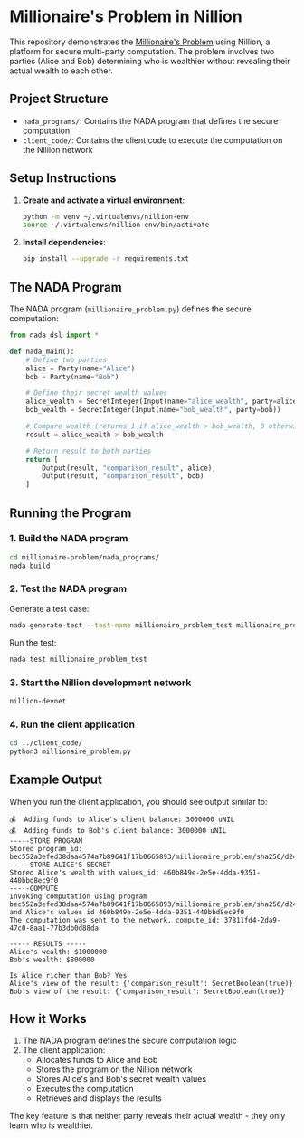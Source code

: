 # Millionaire's Problem in Nillion

This repository demonstrates the [Millionaire's Problem](https://en.wikipedia.org/wiki/Yao%27s_Millionaire_problem) using Nillion, a platform for secure multi-party computation. The problem involves two parties (Alice and Bob) determining who is wealthier without revealing their actual wealth to each other.

## Project Structure

- `nada_programs/`: Contains the NADA program that defines the secure computation
- `client_code/`: Contains the client code to execute the computation on the Nillion network

## Setup Instructions

1. **Create and activate a virtual environment**:

   ```bash
   python -m venv ~/.virtualenvs/nillion-env
   source ~/.virtualenvs/nillion-env/bin/activate
   ```

2. **Install dependencies**:
   ```bash
   pip install --upgrade -r requirements.txt
   ```

## The NADA Program

The NADA program (`millionaire_problem.py`) defines the secure computation:

```python
from nada_dsl import *

def nada_main():
    # Define two parties
    alice = Party(name="Alice")
    bob = Party(name="Bob")

    # Define their secret wealth values
    alice_wealth = SecretInteger(Input(name="alice_wealth", party=alice))
    bob_wealth = SecretInteger(Input(name="bob_wealth", party=bob))

    # Compare wealth (returns 1 if alice_wealth > bob_wealth, 0 otherwise)
    result = alice_wealth > bob_wealth

    # Return result to both parties
    return [
        Output(result, "comparison_result", alice),
        Output(result, "comparison_result", bob)
    ]
```

## Running the Program

### 1. Build the NADA program

```bash
cd millionaire-problem/nada_programs/
nada build
```

### 2. Test the NADA program

Generate a test case:

```bash
nada generate-test --test-name millionaire_problem_test millionaire_problem
```

Run the test:

```bash
nada test millionaire_problem_test
```

### 3. Start the Nillion development network

```bash
nillion-devnet
```

### 4. Run the client application

```bash
cd ../client_code/
python3 millionaire_problem.py
```

## Example Output

When you run the client application, you should see output similar to:

```
💰  Adding funds to Alice's client balance: 3000000 uNIL
💰  Adding funds to Bob's client balance: 3000000 uNIL
-----STORE PROGRAM
Stored program_id: bec552a3efed38daa4574a7b89641f17b0665893/millionaire_problem/sha256/d247c95dc8623469aea2a0b86e8b4bbcd11029ae3196a127487819a02436325e
-----STORE ALICE'S SECRET
Stored Alice's wealth with values_id: 460b849e-2e5e-4dda-9351-440bbd8ec9f0
-----COMPUTE
Invoking computation using program bec552a3efed38daa4574a7b89641f17b0665893/millionaire_problem/sha256/d247c95dc8623469aea2a0b86e8b4bbcd11029ae3196a127487819a02436325e and Alice's values id 460b849e-2e5e-4dda-9351-440bbd8ec9f0
The computation was sent to the network. compute_id: 37811fd4-2da9-47c0-8aa1-77b3db0d88da

----- RESULTS -----
Alice's wealth: $1000000
Bob's wealth: $800000

Is Alice richer than Bob? Yes
Alice's view of the result: {'comparison_result': SecretBoolean(true)}
Bob's view of the result: {'comparison_result': SecretBoolean(true)}
```

## How it Works

1. The NADA program defines the secure computation logic
2. The client application:
   - Allocates funds to Alice and Bob
   - Stores the program on the Nillion network
   - Stores Alice's and Bob's secret wealth values
   - Executes the computation
   - Retrieves and displays the results

The key feature is that neither party reveals their actual wealth - they only learn who is wealthier.

